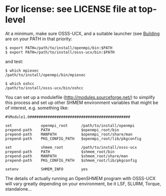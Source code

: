 # For license: see LICENSE file at top-level

At a minimum, make sure OSSS-UCX, and a suitable launcher (see
[Building](building.md) are on your PATH in that priority:

```shell
$ export PATH=/path/to/install/openmpi/bin:$PATH
$ export PATH=/path/to/install/osss-ucx/bin:$PATH
```

and test:

```shell
$ which mpiexec
/path/to/install/openmpi/bin/mpiexec

$ which oshcc
/path/to/install/osss-ucx/bin/oshcc
```

You can set up a modulefile (http://modules.sourceforge.net/) to
simplify this process and set up other SHMEM environment variables
that might be of interest, e.g. something like:

```shell
#%Module1.0#############################################

set             openmpi_root      /path/to/install/openmpi
prepend-path    PATH              $openmpi_root/bin
prepend-path    MANPATH           $openmpi_root/share/man
prepend-path    PKG_CONFIG_PATH   $openmpi_root/lib/pkgconfig

set             shmem_root        /path/to/install/osss-ucx
prepend-path    PATH              $shmem_root/bin
prepend-path    MANPATH           $shmem_root/share/man
prepend-path    PKG_CONFIG_PATH   $shmem_root/lib/pkgconfig

setenv          SHMEM_INFO        yes
```


The details of actually running an OpenSHMEM program with OSSS-UCX
will vary greatly depending on your environment, be it LSF, SLURM,
Torque, standalone...
